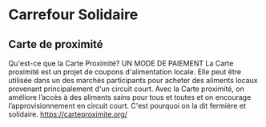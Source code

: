 # Carrefour Solidaire

## Carte de proximité
Qu'est-ce que la Carte Proximité?
UN MODE DE PAIEMENT
La Carte proximité est un projet de coupons d'alimentation locale. Elle peut être utilisée dans un des marchés participants pour acheter des aliments locaux provenant principalement d'un circuit court. Avec la Carte proximité, on améliore l’accès à des aliments sains pour tous et toutes et on encourage l’approvisionnement en circuit court. C'est pourquoi on la dit fermière et solidaire.
 https://carteproximite.org/

